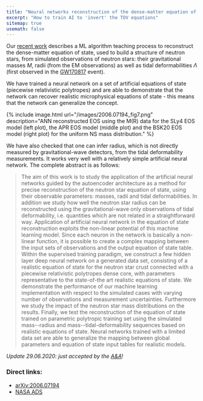 ```yaml
---
title: "Neural networks reconstruction of the dense-matter equation of state from neutron-star parameters"
excerpt: "How to train AI to 'invert' the TOV equations"
sitemap: true
usemath: false  
---
```


Our [recent work](https://arxiv.org/abs/2006.07194) describes a ML algorithm teaching process to reconstruct the dense-matter equation of state, used to build a structure of neutron stars, from simulated observations of neutron stars: their gravitational masses $M$, radii (from the EM observations) as well as tidal deformabilities $\Lambda$ (first observed in the [GW170817](https://arxiv.org/abs/1805.11579) event). 

We have trained a neural network on a set of artificial equations of state (piecewise relativistic polytropes) and are able to demonstrate that the network can recover realistic microphysical equations of state - this means that the network can generalize the concept. 

{% include image.html url="/images/2006.07194_fig7.png" description="ANN reconstructed EOS using the M(R) data for the SLy4 EOS model (left plot), the APR EOS model (middle plot) and the BSK20 EOS model (right plot) for the uniform NS mass distribution." %}

We have also checked that one can infer radius, which is not directly measured by gravitational-wave detectors, from the tidal deformability measurements. It works very well with a relatively simple artificial neural network. The complete abstract is as follows:   

> The aim of this work is to study the application of the artificial neural networks guided by the autoencoder architecture as a method for precise reconstruction of the neutron star equation of state, using their observable parameters: masses, radii and tidal deformabilities. In addition we study how well the neutron star radius can be reconstructed using the gravitational-wave only observations of tidal deformability, i.e. quantities which are not related in a straightforward way. 
> Application of artificial neural network in the equation of state reconstruction exploits the non-linear potential of this machine learning model. Since each neuron in the network is basically a non-linear function, it is possible to create a complex mapping between the input sets of observations and the output equation of state table. Within the supervised training paradigm, we construct a few hidden layer deep neural network on a generated data set, consisting of a realistic equation of state for the neutron star crust connected with a piecewise relativistic polytropes dense core, with parameters representative to the state-of-the art realistic equations of state. 
> We demonstrate the performance of our machine learning implementation with respect to the simulated cases with varying number of observations and measurement uncertainties. Furthermore we study the impact of the neutron star mass distributions on the results. Finally, we test the reconstruction of the equation of state trained on parametric polytropic training set using the simulated mass--radius and mass--tidal-deformability sequences based on realistic equations of state. Neural networks trained with a limited data set are able to generalize the mapping between global parameters and equation of state input tables for realistic models.

_Update 29.06.2020: just accepted by the [A&A](https://www.aanda.org/articles/aa/pdf/forth/aa38130-20.pdf)_!

### Direct links: 

* [arXiv:2006.07194](https://arxiv.org/abs/2006.07194) 
* [NASA ADS](https://ui.adsabs.harvard.edu/abs/2020arXiv200607194M/abstract) 

